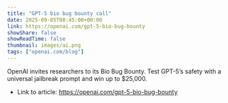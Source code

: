 ```yaml
---
title: "GPT-5 bio bug bounty call"
date: 2025-09-05T08:45:00+00:00
link: https://openai.com/gpt-5-bio-bug-bounty
showShare: false
showReadTime: false
thumbnail: images/ai.png
tags: ["openai.com/blog"]
---
```

OpenAI invites researchers to its Bio Bug Bounty. Test GPT-5’s safety with a universal jailbreak prompt and win up to $25,000.

- Link to article: https://openai.com/gpt-5-bio-bug-bounty